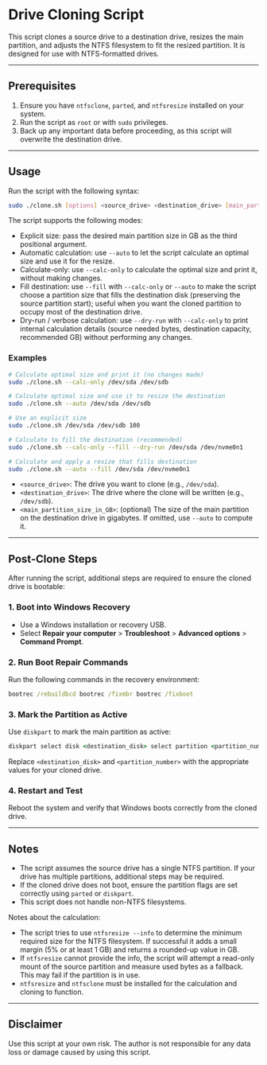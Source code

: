 # Drive Cloning Script

This script clones a source drive to a destination drive, resizes the main partition, and adjusts the NTFS filesystem to fit the resized partition. It is designed for use with NTFS-formatted drives.

---

## Prerequisites

1. Ensure you have `ntfsclone`, `parted`, and `ntfsresize` installed on your system.
2. Run the script as `root` or with `sudo` privileges.
3. Back up any important data before proceeding, as this script will overwrite the destination drive.

---

## Usage

Run the script with the following syntax:

```bash
sudo ./clone.sh [options] <source_drive> <destination_drive> [main_partition_size_in_GB]
```

The script supports the following modes:

- Explicit size: pass the desired main partition size in GB as the third positional argument.
- Automatic calculation: use `--auto` to let the script calculate an optimal size and use it for the resize.
- Calculate-only: use `--calc-only` to calculate the optimal size and print it, without making changes.
 - Fill destination: use `--fill` with `--calc-only` or `--auto` to make the script choose a partition size that fills the destination disk (preserving the source partition start); useful when you want the cloned partition to occupy most of the destination drive.
 - Dry-run / verbose calculation: use `--dry-run` with `--calc-only` to print internal calculation details (source needed bytes, destination capacity, recommended GB) without performing any changes.

### Examples

```bash
# Calculate optimal size and print it (no changes made)
sudo ./clone.sh --calc-only /dev/sda /dev/sdb

# Calculate optimal size and use it to resize the destination
sudo ./clone.sh --auto /dev/sda /dev/sdb

# Use an explicit size
sudo ./clone.sh /dev/sda /dev/sdb 100

# Calculate to fill the destination (recommended)
sudo ./clone.sh --calc-only --fill --dry-run /dev/sda /dev/nvme0n1

# Calculate and apply a resize that fills destination
sudo ./clone.sh --auto --fill /dev/sda /dev/nvme0n1
```

- `<source_drive>`: The drive you want to clone (e.g., `/dev/sda`).
- `<destination_drive>`: The drive where the clone will be written (e.g., `/dev/sdb`).
- `<main_partition_size_in_GB>`: (optional) The size of the main partition on the destination drive in gigabytes. If omitted, use `--auto` to compute it.

---

## Post-Clone Steps

After running the script, additional steps are required to ensure the cloned drive is bootable:

### 1. Boot into Windows Recovery
- Use a Windows installation or recovery USB.
- Select **Repair your computer** > **Troubleshoot** > **Advanced options** > **Command Prompt**.

### 2. Run Boot Repair Commands
Run the following commands in the recovery environment:
```cmd
bootrec /rebuildbcd bootrec /fixmbr bootrec /fixboot
```

### 3. Mark the Partition as Active
Use `diskpart` to mark the main partition as active:
```cmd
diskpart select disk <destination_disk> select partition <partition_number> active exit
```

Replace `<destination_disk>` and `<partition_number>` with the appropriate values for your cloned drive.

### 4. Restart and Test
Reboot the system and verify that Windows boots correctly from the cloned drive.

---

## Notes

- The script assumes the source drive has a single NTFS partition. If your drive has multiple partitions, additional steps may be required.
- If the cloned drive does not boot, ensure the partition flags are set correctly using `parted` or `diskpart`.
- This script does not handle non-NTFS filesystems.

Notes about the calculation:

- The script tries to use `ntfsresize --info` to determine the minimum required size for the NTFS filesystem. If successful it adds a small margin (5% or at least 1 GB) and returns a rounded-up value in GB.
- If `ntfsresize` cannot provide the info, the script will attempt a read-only mount of the source partition and measure used bytes as a fallback. This may fail if the partition is in use.
- `ntfsresize` and `ntfsclone` must be installed for the calculation and cloning to function.

---

## Disclaimer

Use this script at your own risk. The author is not responsible for any data loss or damage caused by using this script.

